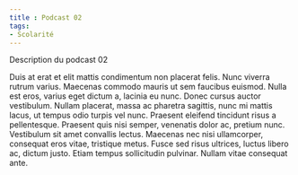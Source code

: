 ```yaml
---
title : Podcast 02
tags:
- Scolarité
---
```


Description du podcast 02

Duis at erat et elit mattis condimentum non placerat felis. Nunc viverra rutrum varius. Maecenas commodo mauris ut sem faucibus euismod. Nulla est eros, varius eget dictum a, lacinia eu nunc. Donec cursus auctor vestibulum. Nullam placerat, massa ac pharetra sagittis, nunc mi mattis lacus, ut tempus odio turpis vel nunc. Praesent eleifend tincidunt risus a pellentesque. Praesent quis nisi semper, venenatis dolor ac, pretium nunc. Vestibulum sit amet convallis lectus. Maecenas nec nisi ullamcorper, consequat eros vitae, tristique metus. Fusce sed risus ultrices, luctus libero ac, dictum justo. Etiam tempus sollicitudin pulvinar. Nullam vitae consequat ante. 